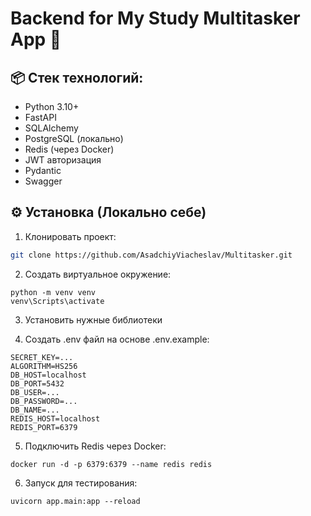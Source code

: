 # Backend for My Study Multitasker App 🎯


## 📦 Стек технологий:
- Python 3.10+
- FastAPI
- SQLAlchemy
- PostgreSQL (локально)
- Redis (через Docker)
- JWT авторизация
- Pydantic
- Swagger

## ⚙️ Установка (Локально себе)

1. Клонировать проект:

```bash
git clone https://github.com/AsadchiyViacheslav/Multitasker.git
```

2. Создать виртуальное окружение:

```
python -m venv venv
venv\Scripts\activate
```

3. Установить нужные библиотеки 

4. Создать .env файл на основе .env.example:

```
SECRET_KEY=...
ALGORITHM=HS256
DB_HOST=localhost
DB_PORT=5432
DB_USER=...
DB_PASSWORD=...
DB_NAME=...
REDIS_HOST=localhost
REDIS_PORT=6379
```

5. Подключить Redis через Docker:

```
docker run -d -p 6379:6379 --name redis redis
```

6. Запуск для тестирования:

```
uvicorn app.main:app --reload
```
